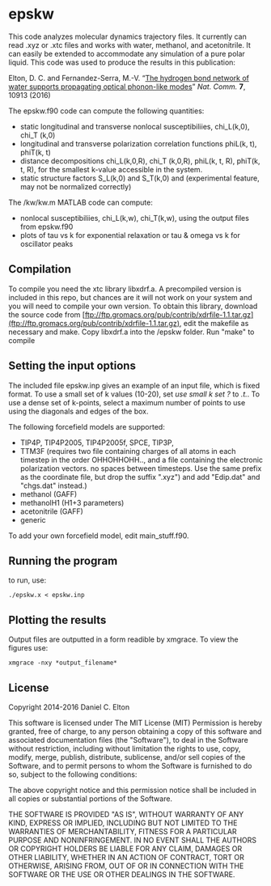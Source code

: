 # epskw
This code analyzes molecular dynamics trajectory files. It currently can read .xyz or .xtc files and works with water, methanol, and acetonitrile. It can easily be extended to accommodate any simulation of a pure polar liquid. This code was used to produce the results in this publication:  

Elton, D. C. and Fernandez-Serra, M.-V. “[The hydrogen bond network of water supports propagating optical phonon-like modes](http://www.nature.com/articles/ncomms10193)” *Nat. Comm.* **7**, 10913 (2016)

The epskw.f90 code can compute the following quantities:

* static longitudinal and transverse nonlocal susceptibiliies, chi_L(k,0), chi_T (k,0)
* longitudinal and transverse polarization correlation functions phiL(k, t), phiT(k, t) 
* distance decompositions chi_L(k,0,R), chi_T (k,0,R), phiL(k, t, R), phiT(k, t, R), for the smallest k-value accessible in the system.  
* static structure factors S_L(k,0) and S_T(k,0) and (experimental feature, may not be normalized correctly)

The /kw/kw.m MATLAB code can compute:
* nonlocal susceptibiliies, chi_L(k,w), chi_T(k,w), using the output files from epskw.f90
* plots of tau vs k for exponential relaxation or tau & omega vs k for oscillator peaks


## Compilation 
To compile you need the xtc library libxdrf.a. A precompiled version is included in this repo,  but chances are it will not work on your system and you will need to compile your own version. To obtain this library, download the source code from [ftp://ftp.gromacs.org/pub/contrib/xdrfile-1.1.tar.gz](ftp://ftp.gromacs.org/pub/contrib/xdrfile-1.1.tar.gz), edit the makefile as necessary and make. Copy libxdrf.a into the /epskw folder. Run "make" to compile

## Setting the input options 
The included file epskw.inp gives an example of an input file, which is fixed format. To use a small set of k values (10-20), set *use small k set ?* to *.t.*. To use a dense set of k-points, select a maximum number of points to use using the diagonals and edges of the box. 

The following forcefield models are supported:  
* TIP4P, TIP4P2005, TIP4P2005f, SPCE, TIP3P, 
* TTM3F (requires two file containing charges of all atoms in each timestep in the order OHHOHHOHH.., and a file containing the electronic polarization vectors. no spaces between timesteps. Use the same prefix as the coordinate file, but drop the suffix ".xyz") and add "Edip.dat" and "chgs.dat" instead.)
* methanol (GAFF) 
* methanolH1 (H1+3 parameters)
* acetonitrile (GAFF)
* generic

To add your own forcefield model, edit main_stuff.f90. 

## Running the program 
to run, use:

`./epskw.x < epskw.inp`

## Plotting the results  
Output files are outputted in a form readible by xmgrace. To view the figures use:  

`xmgrace -nxy *output_filename*`


## License 
Copyright 2014-2016 Daniel C. Elton

This software is licensed under The MIT License (MIT)
Permission is hereby granted, free of charge, to any person obtaining a copy of this 
software and associated documentation files (the "Software"), to deal in the Software
without restriction, including without limitation the rights to use, copy, modify, merge,
publish, distribute, sublicense, and/or sell copies of the Software, and to permit 
persons to whom the Software is furnished to do so, subject to the following conditions:

The above copyright notice and this permission notice shall be included in all copies or substantial portions of the Software.

THE SOFTWARE IS PROVIDED "AS IS", WITHOUT WARRANTY OF ANY KIND, EXPRESS OR IMPLIED, INCLUDING
BUT NOT LIMITED TO THE WARRANTIES OF MERCHANTABILITY, FITNESS FOR A PARTICULAR PURPOSE AND 
NONINFRINGEMENT. IN NO EVENT SHALL THE AUTHORS OR COPYRIGHT HOLDERS BE LIABLE FOR ANY CLAIM, 
DAMAGES OR OTHER LIABILITY, WHETHER IN AN ACTION OF CONTRACT, TORT OR OTHERWISE, ARISING FROM,
OUT OF OR IN CONNECTION WITH THE SOFTWARE OR THE USE OR OTHER DEALINGS IN THE SOFTWARE. 

